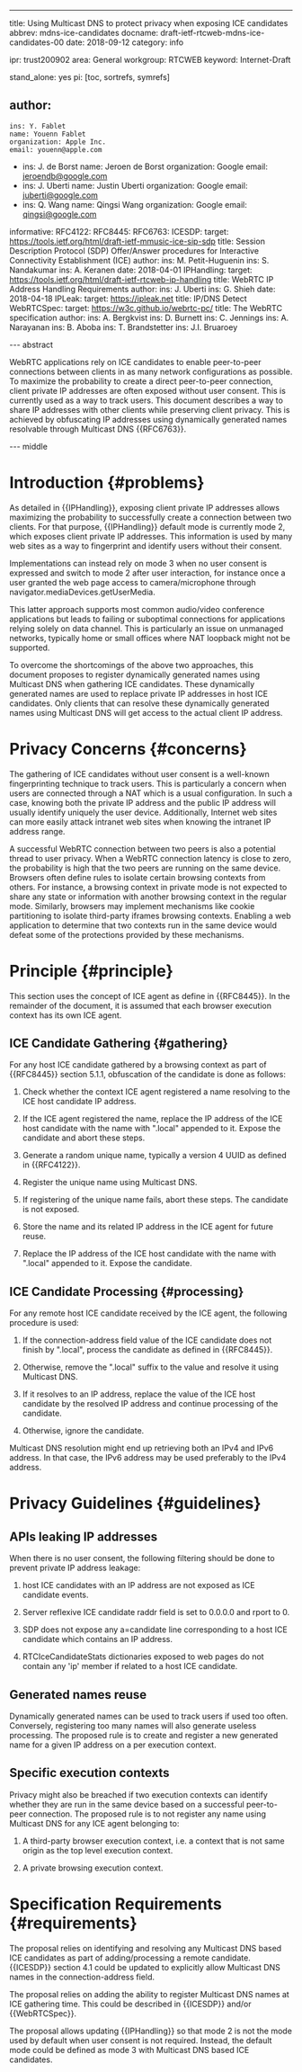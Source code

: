 ---
title: Using Multicast DNS to protect privacy when exposing ICE candidates
abbrev: mdns-ice-candidates
docname: draft-ietf-rtcweb-mdns-ice-candidates-00
date: 2018-09-12
category: info

ipr: trust200902
area: General
workgroup: RTCWEB
keyword: Internet-Draft

stand_alone: yes
pi: [toc, sortrefs, symrefs]

author:
 -
    ins: Y. Fablet
    name: Youenn Fablet
    organization: Apple Inc.
    email: youenn@apple.com
 -
    ins: J. de Borst
    name: Jeroen de Borst
    organization: Google
    email: jeroendb@google.com
 -
    ins: J. Uberti
    name: Justin Uberti
    organization: Google
    email: juberti@google.com
 -
    ins: Q. Wang
    name: Qingsi Wang
    organization: Google
    email: qingsi@google.com

informative:
  RFC4122:
  RFC8445:
  RFC6763:
  ICESDP:
    target: https://tools.ietf.org/html/draft-ietf-mmusic-ice-sip-sdp
    title: Session Description Protocol (SDP) Offer/Answer procedures for Interactive Connectivity Establishment (ICE)
    author:
      ins: M. Petit-Huguenin
      ins: S. Nandakumar
      ins: A. Keranen
    date: 2018-04-01
  IPHandling:
    target: https://tools.ietf.org/html/draft-ietf-rtcweb-ip-handling
    title:  WebRTC IP Address Handling Requirements
    author:
      ins: J. Uberti
      ins: G. Shieh
    date: 2018-04-18
  IPLeak:
    target: https://ipleak.net
    title:  IP/DNS Detect
  WebRTCSpec:
    target: https://w3c.github.io/webrtc-pc/
    title:  The WebRTC specification
    author:
      ins: A. Bergkvist
      ins: D. Burnett
      ins: C. Jennings
      ins: A. Narayanan
      ins: B. Aboba
      ins: T. Brandstetter
      ins: J.I. Bruaroey

--- abstract

WebRTC applications rely on ICE candidates to enable peer-to-peer connections between clients in as many network configurations as possible.
To maximize the probability to create a direct peer-to-peer connection, client private IP addresses are often exposed without user consent.
This is currently used as a way to track users.
This document describes a way to share IP addresses with other clients while preserving client privacy.
This is achieved by obfuscating IP addresses using dynamically generated names resolvable through Multicast DNS {{RFC6763}}.

--- middle

Introduction {#problems}
============

As detailed in {{IPHandling}}, exposing client private IP addresses allows maximizing the probability to successfully create a connection between two clients.
For that purpose, {{IPHandling}} default mode is currently mode 2, which exposes client private IP addresses.
This information is used by many web sites as a way to fingerprint and identify users without their consent.

Implementations can instead rely on mode 3 when no user consent is expressed and switch to mode 2 after user interaction,
for instance once a user granted the web page access to camera/microphone through navigator.mediaDevices.getUserMedia.

This latter approach supports most common audio/video conference applications
but leads to failing or suboptimal connections for applications relying solely on data channel.
This is particularly an issue on unmanaged networks, typically home or small offices where NAT loopback might not be supported.

To overcome the shortcomings of the above two approaches, this document proposes to register dynamically generated names using Multicast DNS when gathering ICE candidates.
These dynamically generated names are used to replace private IP addresses in host ICE candidates.
Only clients that can resolve these dynamically generated names using Multicast DNS will get access to the actual client IP address.

Privacy Concerns {#concerns}
============

The gathering of ICE candidates without user consent is a well-known fingerprinting technique to track users.
This is particularly a concern when users are connected through a NAT which is a usual configuration.
In such a case, knowing both the private IP address and the public IP address will usually identify uniquely the user device.
Additionally, Internet web sites can more easily attack intranet web sites when knowing the intranet IP address range.

A successful WebRTC connection between two peers is also a potential thread to user privacy.
When a WebRTC connection latency is close to zero, the probability is high that the two peers are running on the same device.
Browsers often define rules to isolate certain browsing contexts from others.
For instance, a browsing context in private mode is not expected to share any state or information with another browsing context in the regular mode.
Similarly, browsers may implement mechanisms like cookie partitioning to isolate third-party iframes browsing contexts.
Enabling a web application to determine that two contexts run in the same device would defeat some of the protections provided by these mechanisms.

Principle {#principle}
============

This section uses the concept of ICE agent as define in {{RFC8445}}.
In the remainder of the document, it is assumed that each browser execution context has its own ICE agent.

ICE Candidate Gathering {#gathering}
----------------------------

For any host ICE candidate gathered by a browsing context as part of {{RFC8445}} section 5.1.1, obfuscation of the candidate is done as follows:

1. Check whether the context ICE agent registered a name resolving to the ICE host candidate IP address.

2. If the ICE agent registered the name, replace the IP address of the ICE host candidate with the name with ".local" appended to it. Expose the candidate and abort these steps.

3. Generate a random unique name, typically a version 4 UUID as defined in {{RFC4122}}.

4. Register the unique name using Multicast DNS.

5. If registering of the unique name fails, abort these steps. The candidate is not exposed.

6. Store the name and its related IP address in the ICE agent for future reuse.

7. Replace the IP address of the ICE host candidate with the name with ".local" appended to it. Expose the candidate.

ICE Candidate Processing {#processing}
----------------------------

For any remote host ICE candidate received by the ICE agent, the following procedure is used:

1. If the connection-address field value of the ICE candidate does not finish by ".local", process the candidate as defined in {{RFC8445}}.

2. Otherwise, remove the ".local" suffix to the value and resolve it using Multicast DNS.

3. If it resolves to an IP address, replace the value of the ICE host candidate by the resolved IP address and continue processing of the candidate.

4. Otherwise, ignore the candidate.

Multicast DNS resolution might end up retrieving both an IPv4 and IPv6 address.
In that case, the IPv6 address may be used preferably to the IPv4 address.

Privacy Guidelines {#guidelines}
============

APIs leaking IP addresses
----------------------------

When there is no user consent, the following filtering should be done to prevent private IP address leakage:

1. host ICE candidates with an IP address are not exposed as ICE candidate events.

2. Server reflexive ICE candidate raddr field is set to 0.0.0.0 and rport to 0.

3. SDP does not expose any a=candidate line corresponding to a host ICE candidate which contains an IP address.

4. RTCIceCandidateStats dictionaries exposed to web pages do not contain any 'ip' member if related to a host ICE candidate.

Generated names reuse
----------------------------

Dynamically generated names can be used to track users if used too often.
Conversely, registering too many names will also generate useless processing.
The proposed rule is to create and register a new generated name for a given IP address on a per execution context.

Specific execution contexts
----------------------------

Privacy might also be breached if two execution contexts can identify whether they are run in the same device based on a successful peer-to-peer connection.
The proposed rule is to not register any name using Multicast DNS for any ICE agent belonging to:

1. A third-party browser execution context, i.e. a context that is not same origin as the top level execution context.

2. A private browsing execution context.

Specification Requirements {#requirements}
============

The proposal relies on identifying and resolving any Multicast DNS based ICE candidates as part of adding/processing a remote candidate.
{{ICESDP}} section 4.1 could be updated to explicitly allow Multicast DNS names in the connection-address field.

The proposal relies on adding the ability to register Multicast DNS names at ICE gathering time.
This could be described in {{ICESDP}} and/or {{WebRTCSpec}}.

The proposal allows updating {{IPHandling}} so that mode 2 is not the mode used by default when user consent is not required.
Instead, the default mode could be defined as mode 3 with Multicast DNS based ICE candidates.
